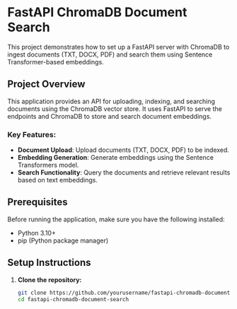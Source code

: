 # FastAPI ChromaDB Document Search

This project demonstrates how to set up a FastAPI server with ChromaDB to ingest documents (TXT, DOCX, PDF) and search them using Sentence Transformer-based embeddings.

## Project Overview

This application provides an API for uploading, indexing, and searching documents using the ChromaDB vector store. It uses FastAPI to serve the endpoints and ChromaDB to store and search document embeddings.

### Key Features:
- **Document Upload**: Upload documents (TXT, DOCX, PDF) to be indexed.
- **Embedding Generation**: Generate embeddings using the Sentence Transformers model.
- **Search Functionality**: Query the documents and retrieve relevant results based on text embeddings.

## Prerequisites

Before running the application, make sure you have the following installed:

- Python 3.10+
- pip (Python package manager)

## Setup Instructions

1. **Clone the repository:**

   ```bash
   git clone https://github.com/yourusername/fastapi-chromadb-document-search.git
   cd fastapi-chromadb-document-search
